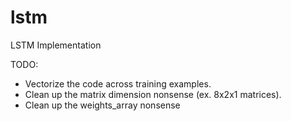 lstm
====

LSTM Implementation

TODO:
- Vectorize the code across training examples.
- Clean up the matrix dimension nonsense (ex. 8x2x1 matrices).
- Clean up the weights_array nonsense

